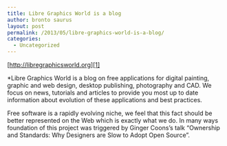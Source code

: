 ```yaml
---
title: Libre Graphics World is a blog
author: bronto saurus
layout: post
permalink: /2013/05/libre-graphics-world-is-a-blog/
categories:
  - Uncategorized
---
```

[http://libregraphicsworld.org][1]

*Libre Graphics World is a blog on free applications for digital painting, graphic and web design, desktop publishing, photography and CAD. We focus on news, tutorials and articles to provide you most up to date information about evolution of these applications and best practices.</p> 

Free software is a rapidly evolving niche, we feel that this fact should be better represented on the Web which is exactly what we do. In many ways foundation of this project was triggered by Ginger Coons’s talk “Ownership and Standards: Why Designers are Slow to Adopt Open Source”.</em>

 [1]: http://libregraphicsworld.org/